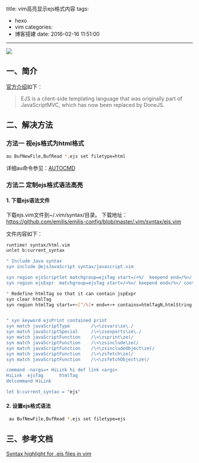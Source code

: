 title: vim高亮显示ejs格式内容
tags:
  - hexo
  - vim
categories:
  - 博客搭建
date: 2016-02-16 11:51:00
---

<img src="/asserts/images/logo/hexo.png" class="img-logo img-center" />


## 一、简介
[官方介绍](http://www.embeddedjs.com/)如下：
> EJS is a client-side templating language that was originally part of JavaScriptMVC, which has now been replaced by DoneJS.


## 二、解决方法

### 方法一 视ejs格式为html格式
``` bash
au BufNewFile,BufRead *.ejs set filetype=html
```

详细au命令参见：[AUTOCMD](http://vimcdoc.sourceforge.net/doc/autocmd.html)


### 方法二 定制ejs格式语法高亮

#### 1. 下载ejs语法文件
下载ejs.vim文件到~/.vim/syntax/目录。
下载地址：https://github.com/emilis/emilis-config/blob/master/.vim/syntax/ejs.vim

文件内容如下：
``` bash
runtime! syntax/html.vim
unlet b:current_syntax

" Include Java syntax
syn include @ejsJavaScript syntax/javascript.vim

syn region ejsScriptlet matchgroup=ejsTag start=/<%/  keepend end=/%>/ contains=@ejsJavaScript
syn region ejsExpr	matchgroup=ejsTag start=/<%=/ keepend end=/%>/ contains=@ejsJavaScript

" Redefine htmlTag so that it can contain jspExpr
syn clear htmlTag
syn region htmlTag start=+<[^/%]+ end=+>+ contains=htmlTagN,htmlString,htmlArg,htmlValue,htmlTagError,htmlEvent,htmlCssDefinition,@htmlPreproc,@htmlArgCluster,ejsExpr,javaScript


" syn keyword ejsPrint contained print
syn match javaScriptType        /\<\zsvars\ze\./
syn match javaScriptSpecial     /\<\zsexports\ze\./
syn match javaScriptFunction    /\<\zsprint\ze(/
syn match javaScriptFunction    /\<\zsinclude\ze(/
syn match javaScriptFunction    /\<\zsincludeObject\ze(/
syn match javaScriptFunction    /\<\zsfetch\ze(/
syn match javaScriptFunction    /\<\zsfetchObject\ze(/

command -nargs=+ HiLink hi def link <args>
HiLink  ejsTag      htmlTag
delcommand HiLink

let b:current_syntax = "ejs"
```

#### 2. 设置ejs格式语法
``` bash
 au BufNewFile,BufRead *.ejs set filetype=ejs
```


## 三、参考文档
[Syntax highlight for .ejs files in vim](http://stackoverflow.com/questions/4597721/syntax-highlight-for-ejs-files-in-vim)
